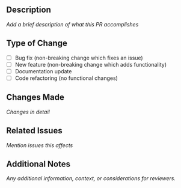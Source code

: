 ## Description

_Add a brief description of what this PR accomplishes_

## Type of Change

- [ ] Bug fix (non-breaking change which fixes an issue)
- [ ] New feature (non-breaking change which adds functionality)
- [ ] Documentation update
- [ ] Code refactoring (no functional changes)

## Changes Made

_Changes in detail_


## Related Issues

_Mention issues this affects_


## Additional Notes

_Any additional information, context, or considerations for reviewers._
